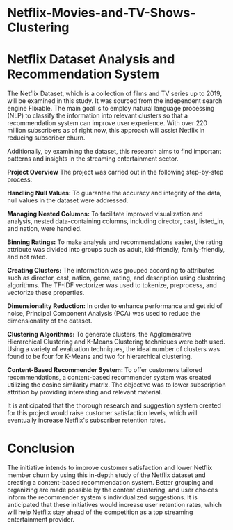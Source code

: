 # Netflix-Movies-and-TV-Shows-Clustering

# **Netflix Dataset Analysis and Recommendation System**

The Netflix Dataset, which is a collection of films and TV series up to 2019, will be examined in this study. It was sourced from the independent search engine Flixable. The main goal is to employ natural language processing (NLP) to classify the information into relevant clusters so that a recommendation system can improve user experience. With over 220 million subscribers as of right now, this approach will assist Netflix in reducing subscriber churn.

Additionally, by examining the dataset, this research aims to find important patterns and insights in the streaming entertainment sector.

**Project Overview** The project was carried out in the following step-by-step process:

**Handling Null Values:** To guarantee the accuracy and integrity of the data, null values in the dataset were addressed.

**Managing Nested Columns:** To facilitate improved visualization and analysis, nested data-containing columns, including director, cast, listed_in, and nation, were handled.

**Binning Ratings:** To make analysis and recommendations easier, the rating attribute was divided into groups such as adult, kid-friendly, family-friendly, and not rated.

**Creating Clusters:** The information was grouped according to attributes such as director, cast, nation, genre, rating, and description using clustering algorithms. The TF-IDF vectorizer was used to tokenize, preprocess, and vectorize these properties.

**Dimensionality Reduction:** In order to enhance performance and get rid of noise, Principal Component Analysis (PCA) was used to reduce the dimensionality of the dataset.

**Clustering Algorithms:** To generate clusters, the Agglomerative Hierarchical Clustering and K-Means Clustering techniques were both used. Using a variety of evaluation techniques, the ideal number of clusters was found to be four for K-Means and two for hierarchical clustering.

**Content-Based Recommender System:** To offer customers tailored recommendations, a content-based recommender system was created utilizing the cosine similarity matrix. The objective was to lower subscription attrition by providing interesting and relevant material.

It is anticipated that the thorough research and suggestion system created for this project would raise customer satisfaction levels, which will eventually increase Netflix's subscriber retention rates.


# **Conclusion**
The initiative intends to improve customer satisfaction and lower Netflix member churn by using this in-depth study of the Netflix dataset and creating a content-based recommendation system. Better grouping and organizing are made possible by the content clustering, and user choices inform the recommender system's individualized suggestions. It is anticipated that these initiatives would increase user retention rates, which will help Netflix stay ahead of the competition as a top streaming entertainment provider.
